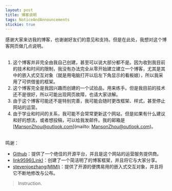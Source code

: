 ```yaml
---
layout: post
title: 博客说明
tags: NoticeAndAnnouncements
stickie: true
---
```


感谢大家来访我的博客，也谢谢好友们的意见和支持。但是在此处，我想对这个博客网页做几点说明。<br><br>

1. 这个博客并非完全由我自己创建，甚至可以说大部分都不是。因为收到我目前的技术和时间的限制，我没有办法完全从零开始建立建立一个博客，尤其是其中的嵌入式交互对象（就是用电脑打开以后左下角显示的看板娘），所以我采用了可供借鉴的框架。<br>
2. 这个博客完全是我因兴趣而创建的一个试验品，用来练手。但是我目前的技术还不是很好，所以可能出现网页故障，也请大家谅解。<br>
3. 由于这个博客可能还不是特别完善，我可能会随时更改框架、样式，甚至停止网站的运营。<br>
4. 由于学业和时间的关系，我可能不会常常更新这个网站，但是如果有什么建议和好的想法，或者想投稿，可以给我发邮件。我的邮箱是[MansonZhou@outlook.com](mailto: MansonZhou@outlook.com)。<br><br>


鸣谢：<br>
* [Github](https://github.com)：提供了一个绝佳的开源平台，并且是这个网站的运营服务提供商。<br>
* [link9596(Link)](https://github.com/link9596)：创建了一个简洁明了的博客框架，并且将它与大家分享。<br>
* [stevenjoezhang(MIMI)](https://github.com/stevenjoezhang)：提供了开源的便携易用的嵌入式交互对象，并且将它不断地修改与公布。<br>

> Instruction.
